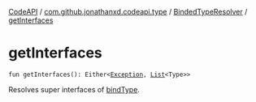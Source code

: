 [CodeAPI](../../index.md) / [com.github.jonathanxd.codeapi.type](../index.md) / [BindedTypeResolver](index.md) / [getInterfaces](.)

# getInterfaces

`fun getInterfaces(): Either<`[`Exception`](https://kotlinlang.org/api/latest/jvm/stdlib/kotlin/-exception/index.html)`, `[`List`](https://kotlinlang.org/api/latest/jvm/stdlib/kotlin.collections/-list/index.html)`<Type>>`

Resolves super interfaces of [bindType](bind-type.md).

